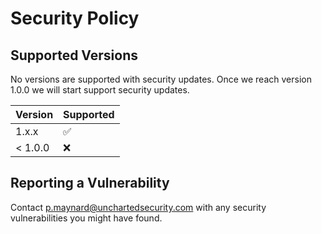 # Security Policy

## Supported Versions

No versions are supported with security updates. Once we reach version 1.0.0 we will start support security updates.

| Version | Supported          |
| ------- | ------------------ |
| 1.x.x   | :white_check_mark: |
| < 1.0.0   | :x:                |

## Reporting a Vulnerability

Contact <p.maynard@unchartedsecurity.com> with any security vulnerabilities you might have found.
